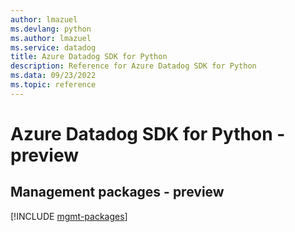 ```yaml
---
author: lmazuel
ms.devlang: python
ms.author: lmazuel
ms.service: datadog
title: Azure Datadog SDK for Python
description: Reference for Azure Datadog SDK for Python
ms.data: 09/23/2022
ms.topic: reference
---
```

# Azure Datadog SDK for Python - preview

## Management packages - preview
[!INCLUDE [mgmt-packages](datadog-mgmt-index.md)]
